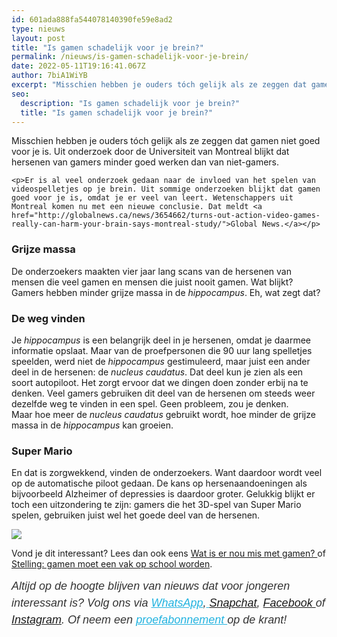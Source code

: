 ```yaml
---
id: 601ada888fa544078140390fe59e8ad2
type: nieuws
layout: post
title: "Is gamen schadelijk voor je brein?"
permalink: /nieuws/is-gamen-schadelijk-voor-je-brein/
date: 2022-05-11T19:16:41.067Z
author: 7biA1WiYB
excerpt: "Misschien hebben je ouders tóch gelijk als ze zeggen dat gamen niet goed voor je is. Uit onderzoek door de Universiteit van Montreal blijkt dat hersenen van gamers minder goed werken dan van niet-gamers.  "
seo:
  description: "Is gamen schadelijk voor je brein?"
  title: "Is gamen schadelijk voor je brein?"
---
```

Misschien hebben je ouders tóch gelijk als ze zeggen dat gamen niet goed voor je is. Uit onderzoek door de Universiteit van Montreal blijkt dat hersenen van gamers minder goed werken dan van niet-gamers.  

    <p>Er is al veel onderzoek gedaan naar de invloed van het spelen van videospelletjes op je brein. Uit sommige onderzoeken blijkt dat gamen goed voor je is, omdat je er veel van leert. Wetenschappers uit Montreal komen nu met een nieuwe conclusie. Dat meldt <a href="http://globalnews.ca/news/3654662/turns-out-action-video-games-really-can-harm-your-brain-says-montreal-study/">Global News.</a></p>
<h3>Grijze massa</h3>
<p>De onderzoekers maakten vier jaar lang scans van de hersenen van mensen die veel gamen en mensen die juist nooit gamen. Wat blijkt? Gamers hebben minder grijze massa in de <em>hippocampus</em>. Eh, wat zegt dat?</p>
<h3>De weg vinden</h3>
<p>Je <em>hippocampus </em>is een belangrijk deel in je hersenen, omdat je daarmee informatie opslaat. Maar van de proefpersonen die 90 uur lang spelletjes speelden, werd niet de <em>hippocampus </em>gestimuleerd, maar juist een ander deel in de hersenen: de <em>nucleus caudatus</em>. Dat deel kun je zien als een soort autopiloot. Het zorgt ervoor dat we dingen doen zonder erbij na te denken. Veel gamers gebruiken dit deel van de hersenen om steeds weer dezelfde weg te vinden in een spel. Geen probleem, zou je denken. Maar hoe meer de <em>nucleus caudatus</em> gebruikt wordt, hoe minder de grijze massa in de <em>hippocampus </em>kan groeien.</p>
<h3>Super Mario</h3>
<p>En dat is zorgwekkend, vinden de onderzoekers. Want daardoor wordt veel op de automatische piloot gedaan. De kans op hersenaandoeningen als bijvoorbeeld Alzheimer of depressies is daardoor groter. Gelukkig blijkt er toch een uitzondering te zijn: gamers die het 3D-spel van Super Mario spelen, gebruiken juist wel het goede deel van de hersenen.</p>
<div class="kader">
<p><img class="kaderafbeelding" src="https://original.sevendays.nl/sites/default/files/ff.png"></p>
<p>Vond je dit interessant? Lees dan ook eens <a href="https://original.sevendays.nl/blog/wat-er-nou-mis-met-gamen">Wat is er nou mis met gamen? </a>of <a href="https://original.sevendays.nl/school/stelling-gamen-moet-een-vak-op-school-worden">Stelling: gamen moet een vak op school worden</a>.</p>
<p><em style="box-sizing: inherit; color: rgb(51, 51, 51); font-family: &quot;PT Sans&quot;, sans-serif; font-size: 18px; line-height: 27px;">Altijd op de hoogte blijven van nieuws dat voor jongeren interessant is? Volg ons via </em><em style="box-sizing: inherit; color: rgb(34, 179, 224); transition: color 0.3s ease; font-family: &quot;PT Sans&quot;, sans-serif; font-size: 18px; line-height: 27px;"><a href="https://original.sevendays.nl/whatsapp" style="box-sizing: inherit; color: rgb(34, 179, 224); transition: color 0.3s ease; font-family: &quot;PT Sans&quot;, sans-serif; font-size: 18px; line-height: 27px;">WhatsApp</a></em><em style="box-sizing: inherit; color: rgb(51, 51, 51); font-family: &quot;PT Sans&quot;, sans-serif; font-size: 18px; line-height: 27px;">,</em><em style="box-sizing: inherit; color: rgb(34, 179, 224); transition: color 0.3s ease; font-family: &quot;PT Sans&quot;, sans-serif; font-size: 18px; line-height: 27px;"><a href="https://original.sevendays.nl/whatsapp" style="box-sizing: inherit; color: rgb(34, 179, 224); transition: color 0.3s ease; font-family: &quot;PT Sans&quot;, sans-serif; font-size: 18px; line-height: 27px;"> </a></em><em style="box-sizing: inherit; color: rgb(51, 51, 51); font-family: &quot;PT Sans&quot;, sans-serif; font-size: 18px; line-height: 27px;"><a href="https://www.snapchat.com/add/sevendaysnl">Snapchat</a>, <a href="https://www.facebook.com/7Daysnl?ref=bookmarks">Facebook </a>of <a href="https://instagram.com/7DAysnl/">Instagram</a>. Of </em><em style="box-sizing: inherit; color: rgb(51, 51, 51); font-family: &quot;PT Sans&quot;, sans-serif; font-size: 18px; line-height: 27px;">neem een </em><a href="https://abonneren.sevendays.nl/abonneren/abonnementen/ae/artikel" style="box-sizing: inherit; color: rgb(34, 179, 224); transition: color 0.3s ease; font-family: &quot;PT Sans&quot;, sans-serif; font-size: 18px; line-height: 27px;"><em style="box-sizing: inherit;">proefabonnement </em></a><em style="box-sizing: inherit; color: rgb(51, 51, 51); font-family: &quot;PT Sans&quot;, sans-serif; font-size: 18px; line-height: 27px;">op de krant!</em></p>
</div>
  
